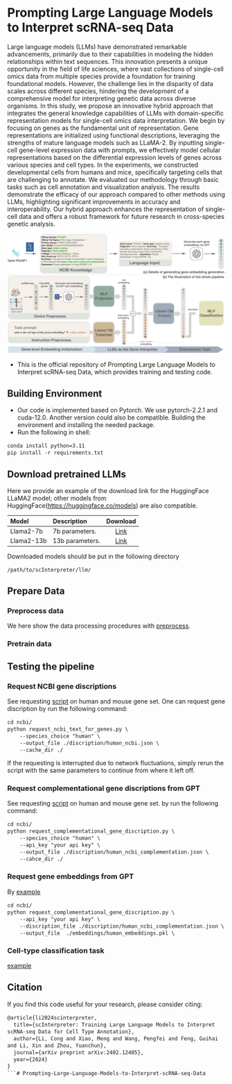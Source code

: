 # Prompting Large Language Models to Interpret scRNA-seq Data
Large language models (LLMs) have demonstrated remarkable advancements, primarily due to their capabilities in modeling the hidden relationships within text sequences. 
This innovation presents a unique opportunity in the field of life sciences, where vast collections of single-cell omics data from multiple species provide a foundation for training foundational models. 
However, the challenge lies in the disparity of data scales across different species, hindering the development of a comprehensive model for interpreting genetic data across diverse organisms.
In this study, we propose an innovative hybrid approach that integrates the general knowledge capabilities of LLMs with domain-specific representation models for single-cell omics data interpretation. 
We begin by focusing on genes as the fundamental unit of representation. Gene representations are initialized using functional descriptions, leveraging the strengths of mature language models such as LLaMA-2. 
By inputting single-cell gene-level expression data with prompts, we effectively model cellular representations based on the differential expression levels of genes across various species and cell types.
In the experiments, we constructed developmental cells from humans and mice, specifically targeting cells that are challenging to annotate. We evaluated our methodology through basic tasks such as cell annotation and visualization analysis. The results demonstrate the efficacy of our approach compared to other methods using LLMs, highlighting significant improvements in accuracy and interoperability. 
Our hybrid approach enhances the representation of single-cell data and offers a robust framework for future research in cross-species genetic analysis.

<div align=center><img src="img/main-all.png" alt="alt text" width="800" ></div>


- This is the official repository of Prompting Large Language Models to Interpret scRNA-seq Data, which provides training and testing code.

## Building Environment
- Our code is implemented based on Pytorch. We use pytorch-2.2.1 and cuda-12.0. Another version could also be compatible. Building the environment and installing the needed package. 
- Run the following in shell:
```
conda install python=3.11
pip install -r requirements.txt
```

## Download pretrained LLMs
Here we provide an example of the download link for the HuggingFace LLaMA2 model; other models from HuggingFace(https://huggingface.co/models) are also compatible.

| Model | Description | Download | 
|:------|:-------|:-------:|
| Llama2-7b | 7b parameters. |[Link](https://huggingface.co/meta-llama/Llama-2-7b-hf) | 
| Llama2-13b | 13b parameters.| [Link](https://huggingface.co/meta-llama/Llama-2-13b-hf) | 

Downloaded models should be put in the following directory
```
/path/to/scInterpreter/llm/
```


## Prepare Data
### Preprocess data 
We here show the data processing procedures with [preprocess](./preprocess).

### Pretrain data



## Testing the pipeline
### Request NCBI gene discriptions
See requesting [script](ncbi/request_ncbi_text_for_genes.py)  on human and mouse gene set.
One can request gene discription by run the following command:
```
cd ncbi/
python request_ncbi_text_for_genes.py \
    --species_choice "human" \
    --output_file ./discription/human_ncbi.json \
    --cache_dir ./
```
If the requesting is interrupted due to network fluctuations, simply rerun the script with the same parameters to continue from where it left off.

### Request complementational gene discriptions from GPT
See requesting [script](ncbi/request_complementational_gene_discription.py)  on human and mouse gene set.
by run the following command:
```
cd ncbi/
python request_complementational_gene_discription.py \
    --species_choice "human" \
    --api_key "your api key" \
    --output_file ./discription/human_ncbi_complementation.json \
    --cahce_dir ./
```

### Request gene embeddings from GPT
By [example](ncbi/request_embeddings_for_genes.py)
```
cd ncbi/
python request_complementational_gene_discription.py \
    --api_key "your api key" \
    --discription_file ./discription/human_ncbi_complementation.json \
    --output_file  ./embeddings/human_embeddings.pkl \
```

### Cell-type classification task
[example](celltype_classification.ipynb)


## Citation
If you find this code useful for your research, please consider citing:
```
@article{li2024scinterpreter,
  title={scInterpreter: Training Large Language Models to Interpret scRNA-seq Data for Cell Type Annotation},
  author={Li, Cong and Xiao, Meng and Wang, Pengfei and Feng, Guihai and Li, Xin and Zhou, Yuanchun},
  journal={arXiv preprint arXiv:2402.12405},
  year={2024}
}
```# Prompting-Large-Language-Models-to-Interpret-scRNA-seq-Data
